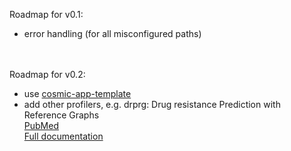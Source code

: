 Roadmap for v0.1:
- error handling (for all misconfigured paths)
<br><br><br>

Roadmap for v0.2:
- use [cosmic-app-template](https://github.com/pop-os/cosmic-app-template)
- add other profilers, e.g. drprg: Drug resistance Prediction with Reference Graphs️<br>
[PubMed](https://pmc.ncbi.nlm.nih.gov/articles/PMC10483414/)<br>
[Full documentation](https://mbh.sh/drprg/)<br>